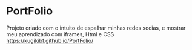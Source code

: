 # PortFolio
Projeto criado com o intuito de espalhar minhas redes socias, e mostrar meu aprendizado com iframes, Html e CSS
https://kugikibf.github.io/PortFolio/
